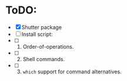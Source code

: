 ToDO:
=====

+ [x] Shutter package
+ [ ] Install script:
+ [ ] 1) Order-of-operations.
+ [ ] 2) Shell commands.
+ [ ] 3) `which` support for command alternatives.
